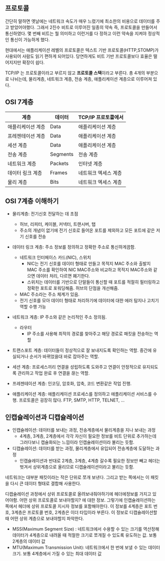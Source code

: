 ## 프로토콜

간단히 말하면 옛날에는 네트워크 속도가 매우 느렸기에 최소한의 비용으로 데이터를 주고 받았어야했다. 그래서 2진수 비트로 이루어진 일종의 약속 즉, 프로토콜을 만들어서 통신하였다. 몇 번째 비트는 뭘 의미하고 이런거를 다 정하고 이런 약속을 지켜야 정상적인 통신이 가능하게 했다.

현대에서는 애플리케이션 레벨의 프로토콜은 텍스트 기반 프로토콜(HTTP,STOMP)가 사용되어 사람도 읽기 편하게 되어있다. 당연하게도 비트 기반 프로토콜보다 효율은 떨어지지만 확장이 쉽다.

TCP/IP 는 프로토콜이라고 부르지 않고 **프로토콜 스택**이라고 부른다. 총 4개의 부분으로 나뉘는데, 물리계층, 네트워크 계층, 전송 계층, 애플리케이션 계층으로 이루어져 있다.

## OSI 7계층

|계층|데이터| TCP/IP 프로토콜에서|
|---|---|---|
|애플리케이션 계층| Data| 애플리케이션 계층
|프레젠테이션 계층| Data| 애플리케이션 계층
|세션 계층| Data| 애플리케이션 계층
|전송 계층| Segments| 전송 계층
|네트워크 계층| Packets| 인터넷 계층
|데이터 링크 계층| Frames| 네트워크 엑세스 계층
|물리 계층| Bits| 네트워크 엑세스 계층

## OSI 7계층 이해하기

- 물리계층: 전기신호 전달하는 데 초점
    - 허브, 리피터, 케이블, 커넥터, 트랜시버, 탭
    - 주소의 개념이 없기에 전기 신호로 들어온 포트를 제외하고 모든 포트에 같은 저기 신호를 전송

- 데이터 링크 계층: 주소 정보를 정의하고 정확한 주소로 통신하게끔함.
    - 네트워크 인터페이스 카드(NIC), 스위치
        - NIC는 전기 신호를 데이터 형태로 만들고 목적지 MAC 주소와 출발지 MAC 주소를 확인하여 NIC MAC주소와 비교하고 목적지 MAC주소와 같으면 데이터 처리, 다르면 폐기한다.
        - 스위치는 데이터를 기반으로 단말들이 통신할 때 포트를 적절히 필터링하고 정확한 포트로 포워딩해줌. 허브의 단점을 개선해줌.
    - MAC 주소라는 주소 체계가 있음.
    - 전기 신호를 모아 데이터 형태로 처리하기에 데이터에 대한 에러 탐지나 고치기 역할 수행 가능

- 네트워크 계층: IP 주소와 같은 논리적인 주소 정의됨.
    - 라우터
        - IP 주소를 사용해 최적의 경로를 찾아주고 해당 경로로 패킷을 전송하는 역할

- 트랜스포트 계층: 데이터들이 정상적으로 잘 보내지도록 확인하는 역할. 중간에 유실되거나 순서가 바뀌었을대 바로 잡아주는 역할.

- 세션 계층: 프로세스끼리 연결을 성립하도록 도와주고 연결이 안정적으로 유지되도록 관리하고 작업 완료 후 연결을 끊는 역할.

- 프레젠테이션 계층: 인코딩, 암호화, 압축, 코드 변환같은 작업 진행. 

- 애플리케이션 계층: 애플리케이션 프로세스를 정의하고 애플리케이션 서비스를 수행. 프로토콜은 굉장히 많다. FTP, SMTP, HTTP, TELNET, ...

## 인캡슐레이션과 디캡슐레이션

- 인캡슐레이션: 데이터를 보내는 과정, 전송계층에서 물리계층을 지나 보내는 과정
    - 4계층, 3계층, 2계층에서 각각 자신이 필요한 정보를 비트 단위로 추가하는데 그러다보니 캡슐화되는 느낌이라 인캡슐레이션이라 불리는 듯함.
- 디캡슐레이션: 데이터를 받는 과정, 물리계층에서 유입되어 전송계층에 도달하는 과정
    - 인캡슐레이션과 반대로 2계층, 3계층, 4계층 갈수록 필요한 정보만 빼고 헤더는 벗겨서 상위계층으로 올리므로 디캡슐레이션이라고 불리는 듯함.

네트워크는 대부분 패킷이라는 작은 단위로 쪼개 보낸다. 그리고 받는 쪽에서는 이 패킷을 다시 큰 데이터 형태로 결합해 사용한다. 

디캡슐레이션 과정에서 상위 프로토콜로 올려보내줘야하기에 헤더에정보를 가지고 있어야함. 어떤 상위 프로토콜로 보내야할지? 에 대한 정보. 그렇기에 인캡슐레이션하는 쪽에서 헤더에 상위 프로토콜 지시자 정보를 포함해야한다. 이 정보를 4계층은 포트 번호, 3계층은 프로토콜 번호, 2계층은 이더 타입이라 부른다. 이 정보로 디캡슐레이션할 때 어떤 상위 계층으로 보내야할지 파악한다.

- MSS(Maximum Segment Size) : 네트워크에서 수용할 수 있는 크기를 역산정해 데이터가 4계층으로 내려올 때 적절한 크기로 쪼개질 수 있도록 유도하는 값. 보통 2계층의 데이터 값
- MTU(Maximum Transmission Unit): 네트워크에서 한 번에 보낼 수 있는 데이터 크기. 보통 4계층에서 가질 수 있는 최대 데이터 값


